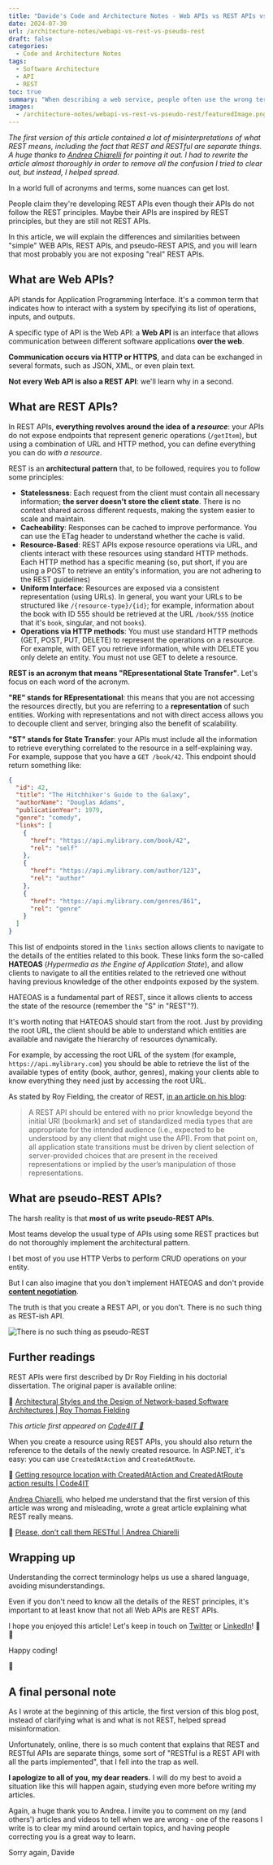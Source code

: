 ```yaml
---
title: "Davide's Code and Architecture Notes - Web APIs vs REST APIs vs pseudo-REST APIs"
date: 2024-07-30
url: /architecture-notes/webapi-vs-rest-vs-pseudo-rest
draft: false
categories:
  - Code and Architecture Notes
tags:
  - Software Architecture
  - API
  - REST
toc: true
summary: "When describing a web service, people often use the wrong terms. Are you really creating a REST API, or is it some sort of pseudo-REST? "
images:
  - /architecture-notes/webapi-vs-rest-vs-pseudo-rest/featuredImage.png
---
```


_The first version of this article contained a lot of misinterpretations of what REST means, including the fact that REST and RESTful are separate things. A huge thanks to [Andrea Chiarelli](https://www.linkedin.com/in/andreachiarelli/) for pointing it out. I had to rewrite the article almost thoroughly in order to remove all the confusion I tried to clear out, but instead, I helped spread._

In a world full of acronyms and terms, some nuances can get lost.

People claim they're developing REST APIs even though their APIs do not follow the REST principles. Maybe their APIs are inspired by REST principles, but they are still not REST APIs.

In this article, we will explain the differences and similarities between "simple" WEB APIs, REST APIs, and pseudo-REST APIS, and you will learn that most probably you are not exposing "real" REST APIs.

## What are Web APIs?

API stands for Application Programming Interface. It's a common term that indicates how to interact with a system by specifying its list of operations, inputs, and outputs.

A specific type of API is the Web API: a **Web API** is an interface that allows communication between different software applications **over the web**.

**Communication occurs via HTTP or HTTPS**, and data can be exchanged in several formats, such as JSON, XML, or even plain text.

**Not every Web API is also a REST API**: we'll learn why in a second.

## What are REST APIs?

In REST APIs, **everything revolves around the idea of a _resource_**: your APIs do not expose endpoints that represent generic operations (`/getItem`), but using a combination of URL and HTTP method, you can define everything you can do _with a resource_.

REST is an **architectural pattern** that, to be followed, requires you to follow some principles:

- **Statelessness**: Each request from the client must contain all necessary information; **the server doesn't store the client state**. There is no context shared across different requests, making the system easier to scale and maintain.
- **Cacheability**: Responses can be cached to improve performance. You can use the ETag header to understand whether the cache is valid.
- **Resource-Based**: REST APIs expose resource operations via URL, and clients interact with these resources using standard HTTP methods. Each HTTP method has a specific meaning (so, put short, if you are using a POST to retrieve an entity's information, you are not adhering to the REST guidelines)
- **Uniform Interface**: Resources are exposed via a consistent representation (using URLs). In general, you want your URLs to be structured like `/{resource-type}/{id}`; for example, information about the book with ID 555 should be retrieved at the URL `/book/555` (notice that it's `book`, singular, and not `books`).
- **Operations via HTTP methods**: You must use standard HTTP methods (GET, POST, PUT, DELETE) to represent the operations on a resource. For example, with GET you retrieve information, while with DELETE you only delete an entity. You must not use GET to delete a resource.

**REST is an acronym that means "REpresentational State Transfer"**. Let's focus on each word of the acronym.

**"RE" stands for REpresentational**: this means that you are not accessing the resources directly, but you are referring to a **representation** of such entities. Working with representations and not with direct access allows you to decouple client and server, bringing also the benefit of scalability.

**"ST" stands for State Transfer**: your APIs must include all the information to retrieve everything correlated to the resource in a self-explaining way. For example, suppose that you have a `GET /book/42`. This endpoint should return something like:

```json
{
  "id": 42,
  "title": "The Hitchhiker's Guide to the Galaxy",
  "authorName": "Douglas Adams",
  "publicationYear": 1979,
  "genre": "comedy",
  "links": [
    {
      "href": "https://api.mylibrary.com/book/42",
      "rel": "self"
    },
    {
      "href": "https://api.mylibrary.com/author/123",
      "rel": "author"
    },
    {
      "href": "https://api.mylibrary.com/genres/861",
      "rel": "genre"
    }
  ]
}
```

This list of endpoints stored in the `links` section allows clients to navigate to the details of the entities related to this book. These links form the so-called **HATEOAS** (_Hypermedia as the Engine of Application State_), and allow clients to navigate to all the entities related to the retrieved one without having previous knowledge of the other endpoints exposed by the system.

HATEOAS is a fundamental part of REST, since it allows clients to access the state of the resource (remember the "S" in "REST"?).

It's worth noting that HATEOAS should start from the root. Just by providing the root URL, the client should be able to understand which entities are available and navigate the hierarchy of resources dynamically.

For example, by accessing the root URL of the system (for example, `https://api.mylibrary.com`) you should be able to retrieve the list of the available types of entity (book, author, genres), making your clients able to know everything they need just by accessing the root URL.

As stated by Roy Fielding, the creator of REST, [in an article on his blog](https://roy.gbiv.com/untangled/2008/rest-apis-must-be-hypertext-driven):

> A REST API should be entered with no prior knowledge beyond the initial URI (bookmark) and set of standardized media types that are appropriate for the intended audience (i.e., expected to be understood by any client that might use the API). From that point on, all application state transitions must be driven by client selection of server-provided choices that are present in the received representations or implied by the user’s manipulation of those representations.

## What are pseudo-REST APIs?

The harsh reality is that **most of us write pseudo-REST APIs**.

Most teams develop the usual type of APIs using some REST practices but do not thoroughly implement the architectural pattern.

I bet most of you use HTTP Verbs to perform CRUD operations on your entity.

But I can also imagine that you don't implement HATEOAS and don't provide **[content negotiation](https://developer.mozilla.org/en-US/docs/Web/HTTP/Content_negotiation)**.

The truth is that you create a REST API, or you don't. There is no such thing as REST-ish API.

![There is no such thing as pseudo-REST](yoda.png)

## Further readings

REST APIs were first described by Dr Roy Fielding in his doctorial dissertation. The original paper is available online:

🔗 [Architectural Styles and the Design of Network-based Software Architectures | Roy Thomas Fielding](https://ics.uci.edu/~fielding/pubs/dissertation/fielding_dissertation.pdf)

_This article first appeared on [Code4IT 🐧](https://www.code4it.dev/)_

When you create a resource using REST APIs, you should also return the reference to the details of the newly created resource. In ASP.NET, it's easy: you can use `CreatedAtAction` and `CreatedAtRoute`.

🔗 [Getting resource location with CreatedAtAction and CreatedAtRoute action results | Code4IT](https://www.code4it.dev/blog/createdatroute-createdataction/)

[Andrea Chiarelli](https://www.linkedin.com/in/andreachiarelli/), who helped me understand that the first version of this article was wrong and misleading, wrote a great article explaining what REST really means.

🔗 [Please, don’t call them RESTful | Andrea Chiarelli](https://medium.com/@andrea.chiarelli/please-dont-call-them-restful-d2465527b5c)

## Wrapping up

Understanding the correct terminology helps us use a shared language, avoiding misunderstandings.

Even if you don't need to know all the details of the REST principles, it's important to at least know that not all Web APIs are REST APIs.

I hope you enjoyed this article! Let's keep in touch on [Twitter](https://twitter.com/BelloneDavide) or [LinkedIn](https://www.linkedin.com/in/BelloneDavide/)! 🤜🤛

Happy coding!

🐧

## A final personal note

As I wrote at the beginning of this article, the first version of this blog post, instead of clarifying what is and what is not REST, helped spread misinformation.

Unfortunately, online, there is so much content that explains that REST and RESTful APIs are separate things, some sort of "RESTful is a REST API with all the parts implemented", that I fell into the trap as well.

**I apologize to all of you, my dear readers.** I will do my best to avoid a situation like this will happen again, studying even more before writing my articles.

Again, a huge thank you to Andrea. I invite you to comment on my (and others') articles and videos to tell when we are wrong - one of the reasons I write is to clear my mind around certain topics, and having people correcting you is a great way to learn.

Sorry again,
Davide
